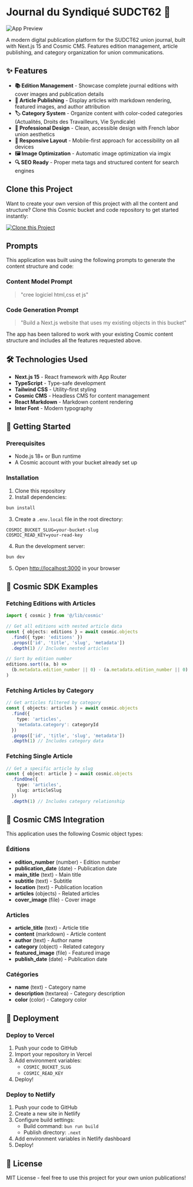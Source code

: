 # Journal du Syndiqué SUDCT62 📰

![App Preview](https://imgix.cosmicjs.com/94fe55c0-b1ad-11f0-a808-31b5d2a33ba3-photo-1504711434969-e33886168f5c-1761401953227.jpg?w=1200&h=300&fit=crop&auto=format,compress)

A modern digital publication platform for the SUDCT62 union journal, built with Next.js 15 and Cosmic CMS. Features edition management, article publishing, and category organization for union communications.

## ✨ Features

- **📚 Edition Management** - Showcase complete journal editions with cover images and publication details
- **📰 Article Publishing** - Display articles with markdown rendering, featured images, and author attribution
- **🏷️ Category System** - Organize content with color-coded categories (Actualités, Droits des Travailleurs, Vie Syndicale)
- **🎨 Professional Design** - Clean, accessible design with French labor union aesthetics
- **📱 Responsive Layout** - Mobile-first approach for accessibility on all devices
- **🖼️ Image Optimization** - Automatic image optimization via imgix
- **🔍 SEO Ready** - Proper meta tags and structured content for search engines

## Clone this Project

Want to create your own version of this project with all the content and structure? Clone this Cosmic bucket and code repository to get started instantly:

[![Clone this Project](https://img.shields.io/badge/Clone%20this%20Project-29abe2?style=for-the-badge&logo=cosmic&logoColor=white)](https://app.cosmicjs.com/projects/new?clone_bucket=68fcdb4592c9229c30fe5edc&clone_repository=68fcdd3592c9229c30fe5f39)

## Prompts

This application was built using the following prompts to generate the content structure and code:

### Content Model Prompt

> "cree logiciel html,css et js"

### Code Generation Prompt

> "Build a Next.js website that uses my existing objects in this bucket"

The app has been tailored to work with your existing Cosmic content structure and includes all the features requested above.

## 🛠️ Technologies Used

- **Next.js 15** - React framework with App Router
- **TypeScript** - Type-safe development
- **Tailwind CSS** - Utility-first styling
- **Cosmic CMS** - Headless CMS for content management
- **React Markdown** - Markdown content rendering
- **Inter Font** - Modern typography

## 🚀 Getting Started

### Prerequisites

- Node.js 18+ or Bun runtime
- A Cosmic account with your bucket already set up

### Installation

1. Clone this repository
2. Install dependencies:

```bash
bun install
```

3. Create a `.env.local` file in the root directory:

```env
COSMIC_BUCKET_SLUG=your-bucket-slug
COSMIC_READ_KEY=your-read-key
```

4. Run the development server:

```bash
bun dev
```

5. Open [http://localhost:3000](http://localhost:3000) in your browser

## 📖 Cosmic SDK Examples

### Fetching Editions with Articles

```typescript
import { cosmic } from '@/lib/cosmic'

// Get all editions with nested article data
const { objects: editions } = await cosmic.objects
  .find({ type: 'editions' })
  .props(['id', 'title', 'slug', 'metadata'])
  .depth(1) // Includes nested articles

// Sort by edition number
editions.sort((a, b) => 
  (b.metadata.edition_number || 0) - (a.metadata.edition_number || 0)
)
```

### Fetching Articles by Category

```typescript
// Get articles filtered by category
const { objects: articles } = await cosmic.objects
  .find({ 
    type: 'articles',
    'metadata.category': categoryId 
  })
  .props(['id', 'title', 'slug', 'metadata'])
  .depth(1) // Includes category data
```

### Fetching Single Article

```typescript
// Get a specific article by slug
const { object: article } = await cosmic.objects
  .findOne({
    type: 'articles',
    slug: articleSlug
  })
  .depth(1) // Includes category relationship
```

## 🎨 Cosmic CMS Integration

This application uses the following Cosmic object types:

### Éditions
- **edition_number** (number) - Edition number
- **publication_date** (date) - Publication date
- **main_title** (text) - Main title
- **subtitle** (text) - Subtitle
- **location** (text) - Publication location
- **articles** (objects) - Related articles
- **cover_image** (file) - Cover image

### Articles
- **article_title** (text) - Article title
- **content** (markdown) - Article content
- **author** (text) - Author name
- **category** (object) - Related category
- **featured_image** (file) - Featured image
- **publish_date** (date) - Publication date

### Catégories
- **name** (text) - Category name
- **description** (textarea) - Category description
- **color** (color) - Category color

## 🚀 Deployment

### Deploy to Vercel

1. Push your code to GitHub
2. Import your repository in Vercel
3. Add environment variables:
   - `COSMIC_BUCKET_SLUG`
   - `COSMIC_READ_KEY`
4. Deploy!

### Deploy to Netlify

1. Push your code to GitHub
2. Create a new site in Netlify
3. Configure build settings:
   - Build command: `bun run build`
   - Publish directory: `.next`
4. Add environment variables in Netlify dashboard
5. Deploy!

## 📝 License

MIT License - feel free to use this project for your own union publications!

<!-- README_END -->